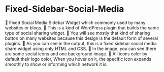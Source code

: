 # Fixed-Sidebar-Social-Media
<p>
&#x1F526 Fixed Social Media Sidebar Widget which commonly used by many websites or blogs.
&#x1F526 This is a kind of WordPress plugin that builds the same type of social sharing widget. 
&#x1F526 You will see mostly that kind of sharing button on many websites because this design is the default form of several plugins.  
&#x1F526 As you can see in the output, this is a fixed sidebar social media share widget using only HTML and CSS. 
&#x1F526 In the image, you can see there are some social icons and one background image. 
&#x1F526 All icons color by default their logo color, When you hover on it, the specific icon expands smoothly to show or informing which network it is.
</p>

